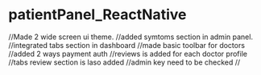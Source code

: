 # patientPanel_ReactNative
//Made 2 wide screen ui theme.
//added symtoms section in admin panel.
//integrated tabs section in dashboard
//made basic toolbar for doctors
//added 2 ways payment auth
//reviews is added for each doctor profile
//tabs review section is laso added
//admin key need to be checked
//
